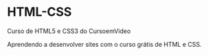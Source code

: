 # HTML-CSS
 Curso de HTML5 e CSS3 do CursoemVideo

 Aprendendo a desenvolver sites com o curso grátis de HTML e CSS.